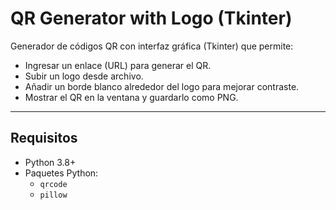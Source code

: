 # QR Generator with Logo (Tkinter)

Generador de códigos QR con interfaz gráfica (Tkinter) que permite:
- Ingresar un enlace (URL) para generar el QR.
- Subir un logo desde archivo.
- Añadir un borde blanco alrededor del logo para mejorar contraste.
- Mostrar el QR en la ventana y guardarlo como PNG.

---

## Requisitos
- Python 3.8+  
- Paquetes Python:
  - `qrcode`
  - `pillow`
